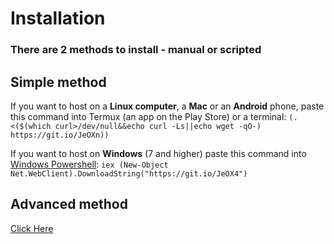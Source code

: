 # Installation

### There are 2 methods to install - manual or scripted

## Simple method

If you want to host on a **Linux computer**, a **Mac** or an **Android** phone, paste this command into Termux (an app on the Play Store) or a terminal: ```(. <($(which curl>/dev/null&&echo curl -Ls||echo wget -qO-) https://git.io/JeOXn))```

If you want to host on **Windows** (7 and higher) paste this command into [Windows Powershell](http://www.powertheshell.com/topic/learnpowershell/firststeps/console): ```iex (New-Object Net.WebClient).DownloadString("https://git.io/JeOX4")```

## Advanced method

[Click Here](installing_advanced "Advanced installation")
